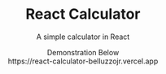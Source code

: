 
<h1 align="center"> React Calculator </h1>

<p align="center"> A simple calculator in React </p>

<div align="center"> Demonstration Below </div>

<div align="center"> https://react-calculator-belluzzojr.vercel.app </div>

